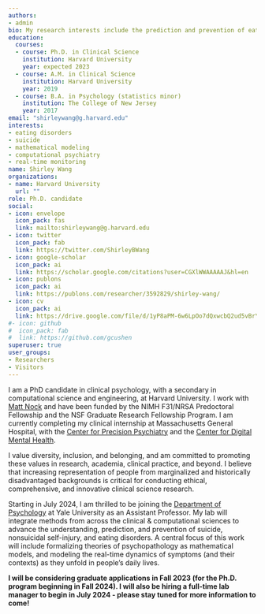 ```yaml
---
authors:
- admin
bio: My research interests include the prediction and prevention of eating disorders, self-injury, and suicide.
education:
  courses:
  - course: Ph.D. in Clinical Science
    institution: Harvard University
    year: expected 2023
  - course: A.M. in Clinical Science
    institution: Harvard University
    year: 2019
  - course: B.A. in Psychology (statistics minor)
    institution: The College of New Jersey
    year: 2017
email: "shirleywang@g.harvard.edu"
interests:
- eating disorders
- suicide
- mathematical modeling
- computational psychiatry
- real-time monitoring
name: Shirley Wang
organizations:
- name: Harvard University
  url: ""
role: Ph.D. candidate
social:
- icon: envelope
  icon_pack: fas
  link: mailto:shirleywang@g.harvard.edu
- icon: twitter
  icon_pack: fab
  link: https://twitter.com/ShirleyBWang
- icon: google-scholar
  icon_pack: ai
  link: https://scholar.google.com/citations?user=CGXlWWAAAAAJ&hl=en
- icon: publons
  icon_pack: ai
  link: https://publons.com/researcher/3592829/shirley-wang/
- icon: cv
  icon_pack: ai
  link: https://drive.google.com/file/d/1yP8aPM-6w6LpOo7dQxwcbQ2ud5vBrYB0/view?usp=sharing
#- icon: github
#  icon_pack: fab
#  link: https://github.com/gcushen
superuser: true
user_groups:
- Researchers
- Visitors
---
```


I am a PhD candidate in clinical psychology, with a secondary in computational science and engineering, at Harvard University. I work with [Matt Nock](https://nocklab.fas.harvard.edu/people/matthew-k-nock-phd) and have been funded by the NIMH F31/NRSA Predoctoral Fellowship and the NSF Graduate Research Fellowship Program. I am currently completing my clinical internship at Massachusetts General Hospital, with the [Center for Precision Psychiatry](https://www.massgeneral.org/psychiatry/research/precision-psychiatry/about) and the [Center for Digital Mental Health](https://centerfordigitalmentalhealth.org/). 

I value diversity, inclusion, and belonging, and am committed to promoting these values in research, academia, clinical practice, and beyond. I believe that increasing representation of people from marginalized and historically disadvantaged backgrounds is critical for conducting ethical, comprehensive, and innovative clinical science research.

Starting in July 2024, I am thrilled to be joining the [Department of Psychology](https://psychology.yale.edu/) at Yale University as an Assistant Professor. My lab will integrate methods from across the clinical & computational sciences to advance the understanding, prediction, and prevention of suicide, nonsuicidal self-injury, and eating disorders. A central focus of this work will include formalizing theories of psychopathology as mathematical models, and modeling the real-time dynamics of symptoms (and their contexts) as they unfold in people’s daily lives. 

**I will be considering graduate applications in Fall 2023 (for the Ph.D. program beginning in Fall 2024). I will also be hiring a full-time lab manager to begin in July 2024 - please stay tuned for more information to come!** 



